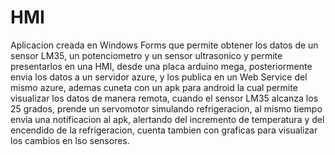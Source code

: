 # HMI
Aplicacion creada en Windows Forms que permite obtener los datos de un sensor LM35, un potenciometro y un sensor ultrasonico y permite presentarlos en una HMI, desde una placa arduino mega, posteriormente envia los datos a un servidor azure, y los publica en un Web Service del mismo azure, ademas cuneta con un apk para android la cual permite visualizar los datos de manera remota, cuando el sensor LM35 alcanza los 25 grados, prende un servomotor simulando refrigeracion, al mismo tiempo envia una notificacion al apk, alertando del incremento de temperatura y del encendido de la refrigeracion, cuenta tambien con graficas para visualizar los cambios en lso sensores.
